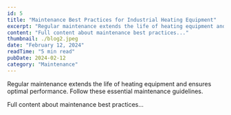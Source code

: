 ```yaml
---
id: 5
title: "Maintenance Best Practices for Industrial Heating Equipment"
excerpt: "Regular maintenance extends the life of heating equipment and ensures optimal performance. Follow these essential maintenance guidelines."
content: "Full content about maintenance best practices..."
thumbnail: ./blog2.jpeg
date: "February 12, 2024"
readTime: "5 min read"
pubDate: 2024-02-12
category: "Maintenance"
---
```


Regular maintenance extends the life of heating equipment and ensures optimal performance. Follow these essential maintenance guidelines.

Full content about maintenance best practices...
